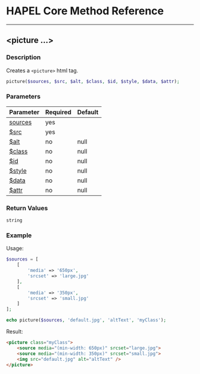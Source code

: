 # HAPEL Core Method Reference

---
## \<picture ...>


### Description

Creates a `<picture>` html tag.

```php
picture($sources, $src, $alt, $class, $id, $style, $data, $attr);
```

### Parameters

| Parameter                           | Required  | Default |
|-------------------------------------|-----------|---------|
| [sources](../attributes/sources.md) | yes       |         |
| [$src](../attributes/src.md)        | yes       |         |
| [$alt](../attributes/alt.md)        | no        | null    |
| [$class](../attributes/class.md)    | no        | null    |
| [$id](../attributes/id.md)          | no        | null    |
| [$style](../attributes/style.md)    | no        | null    |
| [$data](../attributes/data.md)      | no        | null    |
| [$attr](../attributes/attr.md)      | no        | null    |

 
### Return Values

`string`


### Example

Usage:
```php
$sources = [
    [
        'media' => '650px',
        'srcset' => 'large.jpg'
    ],
    [
        'media' => '350px',
        'srcset' => 'small.jpg'
    ]
];

echo picture($sources, 'default.jpg', 'altText', 'myClass');
```
Result:
```html
<picture class="myClass">
    <source media="(min-width: 650px)" srcset="large.jpg">
    <source media="(min-width: 350px)" srcset="small.jpg">
    <img src="default.jpg" alt="altText" />
</picture>
```